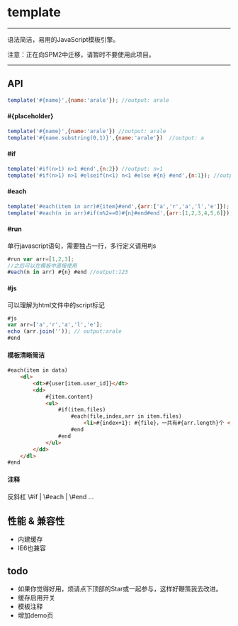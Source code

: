 # template

---

语法简洁，易用的JavaScript模板引擎。

注意：正在向SPM2中迁移，请暂时不要使用此项目。

---

## API

```javascript
template('#{name}',{name:'arale'}); //output: arale
```

#### #{placeholder}

```javascript
template('#{name}',{name:'arale'}) //output: arale
template('#{name.substring(0,1)}',{name:'arale'})  //output: a
```

#### #if
```javascript
template('#if(n>1) n>1 #end',{n:2}) //output: n>1
template('#if(n>1) n>1 #elseif(n<1) n<1 #else #{n} #end',{n:1}); //output: 1
```


#### #each
```javascript
template('#each(item in arr)#{item}#end',{arr:['a','r','a','l','e']}); //output: arale
template('#each(n in arr)#if(n%2==0)#{n}#end#end',{arr:[1,2,3,4,5,6]}); //output: 246

```

#### #run

单行javascript语句，需要独占一行，多行定义请用#js

```javascript
#run var arr=[1,2,3];
//之后可以在模板中直接使用
#each(n in arr) #{n} #end //output:123
```

#### #js

可以理解为html文件中的script标记

```javascript
#js
var arr=['a','r','a','l','e'];
echo (arr.join('')); // output:arale
#end
```

#### 模板清晰简洁

````html
#each(item in data)
    <dl>
        <dt>#{user[item.user_id]}</dt>
        <dd>
            #{item.content}
            <ul>
                #if(item.files)
                    #each(file,index,arr in item.files)
                        <li>#{index+1}: #{file}，一共有#{arr.length}个 </li>
                    #end
                #end
            </ul>
        </dd>
    </dl>
#end
````

#### 注释

反斜杠
\\#if | \\#each | \\#end ...


## 性能 & 兼容性

* 内建缓存
* IE6也兼容


## todo
* 如果你觉得好用，烦请点下顶部的Star或一起参与，这样好鞭策我去改进。
* 缓存启用开关
* 模板注释
* 增加demo页
